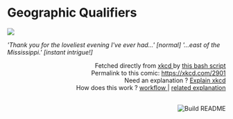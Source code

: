 # <b>Geographic Qualifiers</b>

[![](https://imgs.xkcd.com/comics/geographic_qualifiers.png)](https://xkcd.com/2901)

<i>&#39;Thank you for the loveliest evening I&#39;ve ever had...&#39; [normal] &#39;...east of the Mississippi.&#39; [instant intrigue!]</i>

<div align="right">
  Fetched directly from
  <a href="https://xkcd.com">
    xkcd
  </a>
  by
  <a href="https://github.com/Vanille-N/Vanille-N/blob/master/fetch">
    this bash script
  </a>
</div>
<div align="right">
  Permalink to this comic:
  <a href="https://xkcd.com/2901">
    https://xkcd.com/2901
  </a>
</div>
<div align="right">
  Need an explanation ?
  <a href="https://www.explainxkcd.com/wiki/index.php/2901">
    Explain xkcd
  </a>
</div>
<div align="right">
  How does this work ?
  <a href="https://github.com/Vanille-N/Vanille-N/blob/master/.github/workflows/build.yml">
    workflow
  </a>
  |
  <a href="https://simonwillison.net/2020/Jul/10/self-updating-profile-readme/">
    related explanation
  </a>
</div><br>

<a href="https://github.com/Vanille-N/Vanille-N/actions"><img src="https://github.com/Vanille-N/Vanille-N/workflows/Build%20README/badge.svg" align="right" alt="Build README"></a>
